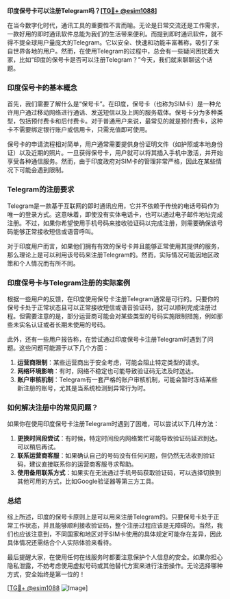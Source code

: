 **印度保号卡可以注册Telegram吗？[[TG💪+ @esim1088](https://t.me/s/esim1088)]**

在当今数字化时代，通讯工具的重要性不言而喻。无论是日常交流还是工作需求，一款好用的即时通讯软件总能为我们的生活带来便利。而提到即时通讯软件，就不得不提全球用户量庞大的Telegram。它以安全、快速和功能丰富著称，吸引了来自世界各地的用户。然而，在使用Telegram的过程中，总会有一些疑问困扰着大家，比如“印度的保号卡是否可以注册Telegram？”今天，我们就来聊聊这个话题。

### 印度保号卡的基本概念

首先，我们需要了解什么是“保号卡”。在印度，保号卡（也称为SIM卡）是一种允许用户通过移动网络进行通话、发送短信以及上网的服务载体。保号卡分为多种类型，包括预付费卡和后付费卡。对于普通用户来说，最常见的就是预付费卡，这种卡不需要绑定银行账户或信用卡，只需充值即可使用。

保号卡的申请流程相对简单，用户通常需要提供身份证明文件（如护照或本地身份证）以及近期的照片。一旦获得保号卡，用户就可以将其插入手机中激活，并开始享受各种通信服务。然而，由于印度政府对SIM卡的管理非常严格，因此在某些情况下可能会遇到限制。

### Telegram的注册要求

Telegram是一款基于互联网的即时通讯应用，它并不依赖于传统的电话号码作为唯一的登录方式。这意味着，即使没有实体电话卡，也可以通过电子邮件地址完成注册。不过，如果你希望使用手机号码来接收验证码以完成注册，则需要确保该号码能够正常接收短信或语音呼叫。

对于印度用户而言，如果他们拥有有效的保号卡并且能够正常使用其提供的服务，那么理论上是可以利用该号码来注册Telegram的。然而，实际情况可能因地区政策和个人情况而有所不同。

### 印度保号卡与Telegram注册的实际案例

根据一些用户的反馈，在印度使用保号卡注册Telegram通常是可行的。只要你的保号卡处于正常状态且可以正常接收短信或语音验证码，就可以顺利完成注册过程。但需要注意的是，部分运营商可能会对某些类型的号码实施限制措施，例如那些未实名认证或者长期未使用的号码。

此外，还有一些用户报告称，在尝试通过印度保号卡注册Telegram时遇到了问题。这些问题可能源于以下几个方面：

1. **运营商限制**：某些运营商出于安全考虑，可能会阻止特定类型的请求。
2. **网络环境影响**：有时，网络不稳定也可能导致验证码无法及时送达。
3. **账户审核机制**：Telegram有一套严格的账户审核机制，可能会暂时冻结某些新注册的账号，尤其是当系统检测到异常行为时。

### 如何解决注册中的常见问题？

如果你在使用印度保号卡注册Telegram时遇到了困难，可以尝试以下几种方法：

1. **更换时间段尝试**：有时候，特定时间段内网络繁忙可能导致验证码延迟到达。可以稍后再试。
2. **联系运营商客服**：如果确认自己的号码没有任何问题，但仍然无法收到验证码，建议直接联系你的运营商客服寻求帮助。
3. **使用备用联系方式**：如果实在无法通过手机号码获取验证码，可以选择切换到其他可用的方式，比如Google验证器等第三方工具。

### 总结

综上所述，印度的保号卡原则上是可以用来注册Telegram的。只要保号卡处于正常工作状态，并且能够顺利接收验证码，整个注册过程应该是无障碍的。当然，我们也应该注意到，不同国家和地区对于SIM卡使用的具体规定可能存在差异，因此具体情况还需结合个人实际体验来看待。

最后提醒大家，在使用任何在线服务时都要注意保护个人信息的安全。如果你担心隐私泄露，不妨考虑使用虚拟号码或其他替代方案来进行注册操作。无论选择哪种方式，安全始终是第一位的！

[[TG💪+ @esim1088](https://t.me/s/esim1088) ![Image](https://i.postimg.cc/4NQfJmqS/Snipaste-2025-05-13-00-14-12.png)]
